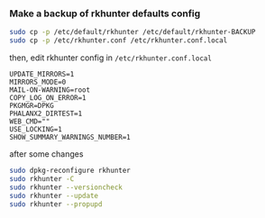 ### Make a backup of rkhunter defaults config

```bash
sudo cp -p /etc/default/rkhunter /etc/default/rkhunter-BACKUP
sudo cp -p /etc/rkhunter.conf /etc/rkhunter.conf.local
```

then, edit rkhunter config in `/etc/rkhunter.conf.local`

```text
UPDATE_MIRRORS=1
MIRRORS_MODE=0
MAIL-ON-WARNING=root
COPY_LOG_ON_ERROR=1
PKGMGR=DPKG
PHALANX2_DIRTEST=1
WEB_CMD=""
USE_LOCKING=1
SHOW_SUMMARY_WARNINGS_NUMBER=1
```

after some changes

```bash
sudo dpkg-reconfigure rkhunter
sudo rkhunter -C
sudo rkhunter --versioncheck
sudo rkhunter --update
sudo rkhunter --propupd
```